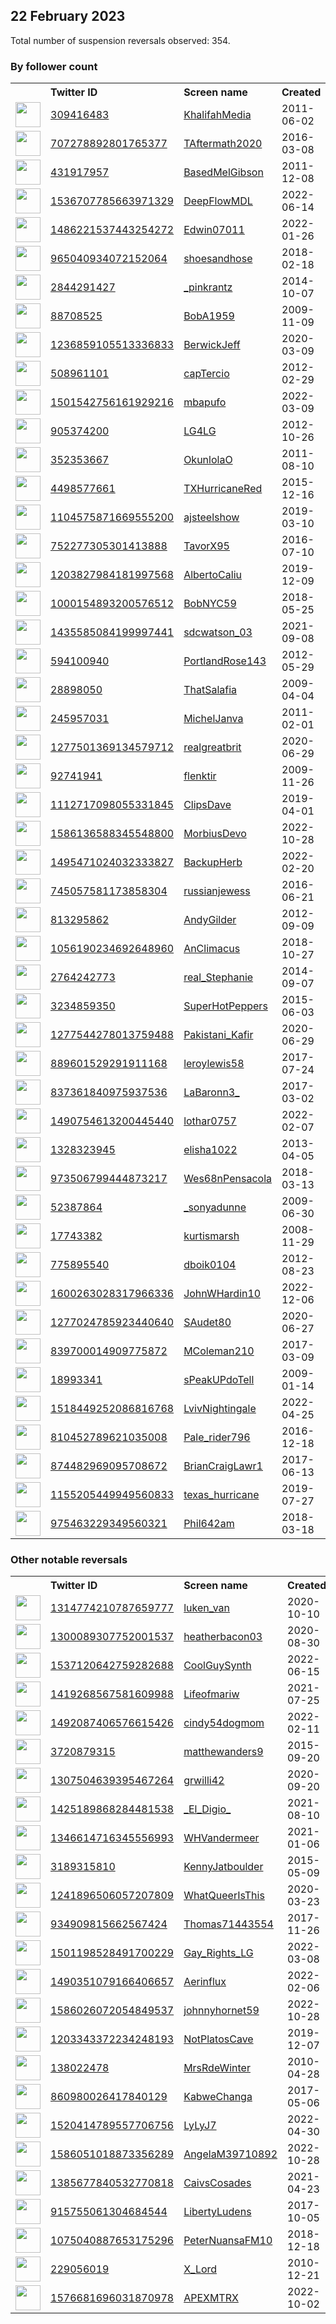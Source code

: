 
## 22 February 2023
Total number of suspension reversals observed: 354.

### By follower count
<table><tr><th></th><th align="left">Twitter ID</th><th align="left">Screen name</th>
<th align="left">Created</th><th align="left">Status</th><th align="left">Suspended</th><th align="left">Followers</th>
<tr><td><a href="https://pbs.twimg.com/profile_images/1627892446356185088/pWZQqoQJ_normal.jpg"><img src="https://pbs.twimg.com/profile_images/1627892446356185088/pWZQqoQJ_normal.jpg" width="40px" height="40px" align="center"/></a></td><td><a href="https://twitter.com/intent/user?user_id=309416483">309416483</a></td><td><a href="https://twitter.com/KhalifahMedia">KhalifahMedia</a></td><td>2011-06-02</td><td align="center"></td><td>2023-02-04</td><td>176146</td></tr>
<tr><td><a href="https://pbs.twimg.com/profile_images/1266596568464945152/DkOOgIOI_normal.jpg"><img src="https://pbs.twimg.com/profile_images/1266596568464945152/DkOOgIOI_normal.jpg" width="40px" height="40px" align="center"/></a></td><td><a href="https://twitter.com/intent/user?user_id=707278892801765377">707278892801765377</a></td><td><a href="https://twitter.com/TAftermath2020">TAftermath2020</a></td><td>2016-03-08</td><td align="center"></td><td></td><td>51076</td></tr>
<tr><td><a href="https://pbs.twimg.com/profile_images/829539959958884352/sOwMwTP0_normal.jpg"><img src="https://pbs.twimg.com/profile_images/829539959958884352/sOwMwTP0_normal.jpg" width="40px" height="40px" align="center"/></a></td><td><a href="https://twitter.com/intent/user?user_id=431917957">431917957</a></td><td><a href="https://twitter.com/BasedMelGibson">BasedMelGibson</a></td><td>2011-12-08</td><td align="center"></td><td></td><td>36552</td></tr>
<tr><td><a href="https://pbs.twimg.com/profile_images/1536708731152453632/sPSox2CY_normal.jpg"><img src="https://pbs.twimg.com/profile_images/1536708731152453632/sPSox2CY_normal.jpg" width="40px" height="40px" align="center"/></a></td><td><a href="https://twitter.com/intent/user?user_id=1536707785663971329">1536707785663971329</a></td><td><a href="https://twitter.com/DeepFlowMDL">DeepFlowMDL</a></td><td>2022-06-14</td><td align="center"></td><td>2022-07-18</td><td>36468</td></tr>
<tr><td><a href="https://pbs.twimg.com/profile_images/1576831735534346241/GSsdR9BI_normal.jpg"><img src="https://pbs.twimg.com/profile_images/1576831735534346241/GSsdR9BI_normal.jpg" width="40px" height="40px" align="center"/></a></td><td><a href="https://twitter.com/intent/user?user_id=1486221537443254272">1486221537443254272</a></td><td><a href="https://twitter.com/Edwin07011">Edwin07011</a></td><td>2022-01-26</td><td align="center">🚫</td><td>2023-02-15</td><td>31657</td></tr>
<tr><td><a href="https://pbs.twimg.com/profile_images/1521162267475144705/H_b8-tV3_normal.jpg"><img src="https://pbs.twimg.com/profile_images/1521162267475144705/H_b8-tV3_normal.jpg" width="40px" height="40px" align="center"/></a></td><td><a href="https://twitter.com/intent/user?user_id=965040934072152064">965040934072152064</a></td><td><a href="https://twitter.com/shoesandhose">shoesandhose</a></td><td>2018-02-18</td><td align="center"></td><td>2022-12-15</td><td>29456</td></tr>
<tr><td><a href="https://pbs.twimg.com/profile_images/1627251404774735872/_Xa6Wa8f_normal.jpg"><img src="https://pbs.twimg.com/profile_images/1627251404774735872/_Xa6Wa8f_normal.jpg" width="40px" height="40px" align="center"/></a></td><td><a href="https://twitter.com/intent/user?user_id=2844291427">2844291427</a></td><td><a href="https://twitter.com/_pinkrantz">_pinkrantz</a></td><td>2014-10-07</td><td align="center"></td><td></td><td>27978</td></tr>
<tr><td><a href="https://pbs.twimg.com/profile_images/1269973233035554819/r3WuEyw0_normal.jpg"><img src="https://pbs.twimg.com/profile_images/1269973233035554819/r3WuEyw0_normal.jpg" width="40px" height="40px" align="center"/></a></td><td><a href="https://twitter.com/intent/user?user_id=88708525">88708525</a></td><td><a href="https://twitter.com/BobA1959">BobA1959</a></td><td>2009-11-09</td><td align="center"></td><td></td><td>26035</td></tr>
<tr><td><a href="https://pbs.twimg.com/profile_images/1630278854458892288/JSSLWWK8_normal.jpg"><img src="https://pbs.twimg.com/profile_images/1630278854458892288/JSSLWWK8_normal.jpg" width="40px" height="40px" align="center"/></a></td><td><a href="https://twitter.com/intent/user?user_id=1236859105513336833">1236859105513336833</a></td><td><a href="https://twitter.com/BerwickJeff">BerwickJeff</a></td><td>2020-03-09</td><td align="center"></td><td></td><td>25934</td></tr>
<tr><td><a href="https://pbs.twimg.com/profile_images/1638807863316340736/4WoNI4rG_normal.jpg"><img src="https://pbs.twimg.com/profile_images/1638807863316340736/4WoNI4rG_normal.jpg" width="40px" height="40px" align="center"/></a></td><td><a href="https://twitter.com/intent/user?user_id=508961101">508961101</a></td><td><a href="https://twitter.com/capTercio">capTercio</a></td><td>2012-02-29</td><td align="center"></td><td></td><td>23965</td></tr>
<tr><td><a href="https://pbs.twimg.com/profile_images/1528025223412465664/mTtvtOcx_normal.jpg"><img src="https://pbs.twimg.com/profile_images/1528025223412465664/mTtvtOcx_normal.jpg" width="40px" height="40px" align="center"/></a></td><td><a href="https://twitter.com/intent/user?user_id=1501542756161929216">1501542756161929216</a></td><td><a href="https://twitter.com/mbapufo">mbapufo</a></td><td>2022-03-09</td><td align="center"></td><td>2022-08-21</td><td>21266</td></tr>
<tr><td><a href="https://pbs.twimg.com/profile_images/1212928554544951297/EN_xBrC1_normal.jpg"><img src="https://pbs.twimg.com/profile_images/1212928554544951297/EN_xBrC1_normal.jpg" width="40px" height="40px" align="center"/></a></td><td><a href="https://twitter.com/intent/user?user_id=905374200">905374200</a></td><td><a href="https://twitter.com/LG4LG">LG4LG</a></td><td>2012-10-26</td><td align="center"></td><td></td><td>20281</td></tr>
<tr><td><a href="https://pbs.twimg.com/profile_images/1384910578733420551/JBThRbA6_normal.jpg"><img src="https://pbs.twimg.com/profile_images/1384910578733420551/JBThRbA6_normal.jpg" width="40px" height="40px" align="center"/></a></td><td><a href="https://twitter.com/intent/user?user_id=352353667">352353667</a></td><td><a href="https://twitter.com/OkunlolaO">OkunlolaO</a></td><td>2011-08-10</td><td align="center"></td><td>2023-01-06</td><td>17884</td></tr>
<tr><td><a href="https://pbs.twimg.com/profile_images/1151299650663714816/oISB1jxw_normal.jpg"><img src="https://pbs.twimg.com/profile_images/1151299650663714816/oISB1jxw_normal.jpg" width="40px" height="40px" align="center"/></a></td><td><a href="https://twitter.com/intent/user?user_id=4498577661">4498577661</a></td><td><a href="https://twitter.com/TXHurricaneRed">TXHurricaneRed</a></td><td>2015-12-16</td><td align="center"></td><td></td><td>15045</td></tr>
<tr><td><a href="https://pbs.twimg.com/profile_images/1112923172238585856/j7AOqJ3o_normal.png"><img src="https://pbs.twimg.com/profile_images/1112923172238585856/j7AOqJ3o_normal.png" width="40px" height="40px" align="center"/></a></td><td><a href="https://twitter.com/intent/user?user_id=1104575871669555200">1104575871669555200</a></td><td><a href="https://twitter.com/ajsteelshow">ajsteelshow</a></td><td>2019-03-10</td><td align="center"></td><td>2022-11-30</td><td>14939</td></tr>
<tr><td><a href="https://pbs.twimg.com/profile_images/1653804498865868801/CdZjp1Jm_normal.jpg"><img src="https://pbs.twimg.com/profile_images/1653804498865868801/CdZjp1Jm_normal.jpg" width="40px" height="40px" align="center"/></a></td><td><a href="https://twitter.com/intent/user?user_id=752277305301413888">752277305301413888</a></td><td><a href="https://twitter.com/TavorX95">TavorX95</a></td><td>2016-07-10</td><td align="center"></td><td></td><td>14255</td></tr>
<tr><td><a href="https://pbs.twimg.com/profile_images/1376434714773499904/J68W2z7v_normal.jpg"><img src="https://pbs.twimg.com/profile_images/1376434714773499904/J68W2z7v_normal.jpg" width="40px" height="40px" align="center"/></a></td><td><a href="https://twitter.com/intent/user?user_id=1203827984181997568">1203827984181997568</a></td><td><a href="https://twitter.com/AlbertoCaliu">AlbertoCaliu</a></td><td>2019-12-09</td><td align="center"></td><td></td><td>13789</td></tr>
<tr><td><a href="https://pbs.twimg.com/profile_images/1533820748963397632/tdl8rQSg_normal.jpg"><img src="https://pbs.twimg.com/profile_images/1533820748963397632/tdl8rQSg_normal.jpg" width="40px" height="40px" align="center"/></a></td><td><a href="https://twitter.com/intent/user?user_id=1000154893200576512">1000154893200576512</a></td><td><a href="https://twitter.com/BobNYC59">BobNYC59</a></td><td>2018-05-25</td><td align="center"></td><td>2022-06-29</td><td>13441</td></tr>
<tr><td><a href="https://pbs.twimg.com/profile_images/1585318030363574281/QbSyyNGO_normal.jpg"><img src="https://pbs.twimg.com/profile_images/1585318030363574281/QbSyyNGO_normal.jpg" width="40px" height="40px" align="center"/></a></td><td><a href="https://twitter.com/intent/user?user_id=1435585084199997441">1435585084199997441</a></td><td><a href="https://twitter.com/sdcwatson_03">sdcwatson_03</a></td><td>2021-09-08</td><td align="center">🚫</td><td>2022-10-28</td><td>13104</td></tr>
<tr><td><a href="https://pbs.twimg.com/profile_images/765622977635291136/xurww59D_normal.jpg"><img src="https://pbs.twimg.com/profile_images/765622977635291136/xurww59D_normal.jpg" width="40px" height="40px" align="center"/></a></td><td><a href="https://twitter.com/intent/user?user_id=594100940">594100940</a></td><td><a href="https://twitter.com/PortlandRose143">PortlandRose143</a></td><td>2012-05-29</td><td align="center"></td><td>2022-08-07</td><td>12676</td></tr>
<tr><td><a href="https://pbs.twimg.com/profile_images/1466046423733047310/y2DhSHn1_normal.jpg"><img src="https://pbs.twimg.com/profile_images/1466046423733047310/y2DhSHn1_normal.jpg" width="40px" height="40px" align="center"/></a></td><td><a href="https://twitter.com/intent/user?user_id=28898050">28898050</a></td><td><a href="https://twitter.com/ThatSalafia">ThatSalafia</a></td><td>2009-04-04</td><td align="center"></td><td>2022-03-27</td><td>11508</td></tr>
<tr><td><a href="https://pbs.twimg.com/profile_images/914038388210257922/GHB7rfox_normal.jpg"><img src="https://pbs.twimg.com/profile_images/914038388210257922/GHB7rfox_normal.jpg" width="40px" height="40px" align="center"/></a></td><td><a href="https://twitter.com/intent/user?user_id=245957031">245957031</a></td><td><a href="https://twitter.com/MichelJanva">MichelJanva</a></td><td>2011-02-01</td><td align="center"></td><td></td><td>11077</td></tr>
<tr><td><a href="https://pbs.twimg.com/profile_images/1440353502287392772/VY47ZSwd_normal.jpg"><img src="https://pbs.twimg.com/profile_images/1440353502287392772/VY47ZSwd_normal.jpg" width="40px" height="40px" align="center"/></a></td><td><a href="https://twitter.com/intent/user?user_id=1277501369134579712">1277501369134579712</a></td><td><a href="https://twitter.com/realgreatbrit">realgreatbrit</a></td><td>2020-06-29</td><td align="center"></td><td>2022-09-02</td><td>10754</td></tr>
<tr><td><a href="https://pbs.twimg.com/profile_images/1469065842080026628/i3aCVLd5_normal.jpg"><img src="https://pbs.twimg.com/profile_images/1469065842080026628/i3aCVLd5_normal.jpg" width="40px" height="40px" align="center"/></a></td><td><a href="https://twitter.com/intent/user?user_id=92741941">92741941</a></td><td><a href="https://twitter.com/flenktir">flenktir</a></td><td>2009-11-26</td><td align="center"></td><td>2022-08-17</td><td>10260</td></tr>
<tr><td><a href="https://pbs.twimg.com/profile_images/1112717349508005889/bBEh3dlG_normal.jpg"><img src="https://pbs.twimg.com/profile_images/1112717349508005889/bBEh3dlG_normal.jpg" width="40px" height="40px" align="center"/></a></td><td><a href="https://twitter.com/intent/user?user_id=1112717098055331845">1112717098055331845</a></td><td><a href="https://twitter.com/ClipsDave">ClipsDave</a></td><td>2019-04-01</td><td align="center"></td><td></td><td>8768</td></tr>
<tr><td><a href="https://pbs.twimg.com/profile_images/1586760580890771456/VRj5PUNw_normal.jpg"><img src="https://pbs.twimg.com/profile_images/1586760580890771456/VRj5PUNw_normal.jpg" width="40px" height="40px" align="center"/></a></td><td><a href="https://twitter.com/intent/user?user_id=1586136588345548800">1586136588345548800</a></td><td><a href="https://twitter.com/MorbiusDevo">MorbiusDevo</a></td><td>2022-10-28</td><td align="center"></td><td>2022-12-24</td><td>8663</td></tr>
<tr><td><a href="https://pbs.twimg.com/profile_images/1495488337108508673/Y-d9CzdB_normal.jpg"><img src="https://pbs.twimg.com/profile_images/1495488337108508673/Y-d9CzdB_normal.jpg" width="40px" height="40px" align="center"/></a></td><td><a href="https://twitter.com/intent/user?user_id=1495471024032333827">1495471024032333827</a></td><td><a href="https://twitter.com/BackupHerb">BackupHerb</a></td><td>2022-02-20</td><td align="center"></td><td>2022-11-04</td><td>7992</td></tr>
<tr><td><a href="https://pbs.twimg.com/profile_images/1640533739565449216/l4KX4qjw_normal.jpg"><img src="https://pbs.twimg.com/profile_images/1640533739565449216/l4KX4qjw_normal.jpg" width="40px" height="40px" align="center"/></a></td><td><a href="https://twitter.com/intent/user?user_id=745057581173858304">745057581173858304</a></td><td><a href="https://twitter.com/russianjewess">russianjewess</a></td><td>2016-06-21</td><td align="center"></td><td>2023-02-16</td><td>6918</td></tr>
<tr><td><a href="https://pbs.twimg.com/profile_images/1197010123857764352/cW14nOg9_normal.jpg"><img src="https://pbs.twimg.com/profile_images/1197010123857764352/cW14nOg9_normal.jpg" width="40px" height="40px" align="center"/></a></td><td><a href="https://twitter.com/intent/user?user_id=813295862">813295862</a></td><td><a href="https://twitter.com/AndyGilder">AndyGilder</a></td><td>2012-09-09</td><td align="center"></td><td></td><td>6685</td></tr>
<tr><td><a href="https://pbs.twimg.com/profile_images/1474580582550151176/nin1xykK_normal.jpg"><img src="https://pbs.twimg.com/profile_images/1474580582550151176/nin1xykK_normal.jpg" width="40px" height="40px" align="center"/></a></td><td><a href="https://twitter.com/intent/user?user_id=1056190234692648960">1056190234692648960</a></td><td><a href="https://twitter.com/AnClimacus">AnClimacus</a></td><td>2018-10-27</td><td align="center"></td><td>2022-03-16</td><td>5929</td></tr>
<tr><td><a href="https://pbs.twimg.com/profile_images/1351026125338800129/WuLvM3-b_normal.jpg"><img src="https://pbs.twimg.com/profile_images/1351026125338800129/WuLvM3-b_normal.jpg" width="40px" height="40px" align="center"/></a></td><td><a href="https://twitter.com/intent/user?user_id=2764242773">2764242773</a></td><td><a href="https://twitter.com/real_Stephanie">real_Stephanie</a></td><td>2014-09-07</td><td align="center"></td><td>2022-07-14</td><td>5468</td></tr>
<tr><td><a href="https://pbs.twimg.com/profile_images/1575423972535308289/xBjV5gpM_normal.jpg"><img src="https://pbs.twimg.com/profile_images/1575423972535308289/xBjV5gpM_normal.jpg" width="40px" height="40px" align="center"/></a></td><td><a href="https://twitter.com/intent/user?user_id=3234859350">3234859350</a></td><td><a href="https://twitter.com/SuperHotPeppers">SuperHotPeppers</a></td><td>2015-06-03</td><td align="center"></td><td>2022-11-27</td><td>5462</td></tr>
<tr><td><a href="https://pbs.twimg.com/profile_images/1460731601655062531/QLPWwfKe_normal.jpg"><img src="https://pbs.twimg.com/profile_images/1460731601655062531/QLPWwfKe_normal.jpg" width="40px" height="40px" align="center"/></a></td><td><a href="https://twitter.com/intent/user?user_id=1277544278013759488">1277544278013759488</a></td><td><a href="https://twitter.com/Pakistani_Kafir">Pakistani_Kafir</a></td><td>2020-06-29</td><td align="center"></td><td>2022-10-12</td><td>5295</td></tr>
<tr><td><a href="https://pbs.twimg.com/profile_images/1638180770496782338/sAiX1vxw_normal.jpg"><img src="https://pbs.twimg.com/profile_images/1638180770496782338/sAiX1vxw_normal.jpg" width="40px" height="40px" align="center"/></a></td><td><a href="https://twitter.com/intent/user?user_id=889601529291911168">889601529291911168</a></td><td><a href="https://twitter.com/leroylewis58">leroylewis58</a></td><td>2017-07-24</td><td align="center"></td><td></td><td>5262</td></tr>
<tr><td><a href="https://pbs.twimg.com/profile_images/1648328759567581192/L7rjabrK_normal.jpg"><img src="https://pbs.twimg.com/profile_images/1648328759567581192/L7rjabrK_normal.jpg" width="40px" height="40px" align="center"/></a></td><td><a href="https://twitter.com/intent/user?user_id=837361840975937536">837361840975937536</a></td><td><a href="https://twitter.com/LaBaronn3_">LaBaronn3_</a></td><td>2017-03-02</td><td align="center">🔒</td><td></td><td>5122</td></tr>
<tr><td><a href="https://pbs.twimg.com/profile_images/1625565409477857303/9D5S6OaD_normal.jpg"><img src="https://pbs.twimg.com/profile_images/1625565409477857303/9D5S6OaD_normal.jpg" width="40px" height="40px" align="center"/></a></td><td><a href="https://twitter.com/intent/user?user_id=1490754613200445440">1490754613200445440</a></td><td><a href="https://twitter.com/lothar0757">lothar0757</a></td><td>2022-02-07</td><td align="center"></td><td>2022-12-29</td><td>4782</td></tr>
<tr><td><a href="https://pbs.twimg.com/profile_images/1465544603440877568/k-RvCNmQ_normal.jpg"><img src="https://pbs.twimg.com/profile_images/1465544603440877568/k-RvCNmQ_normal.jpg" width="40px" height="40px" align="center"/></a></td><td><a href="https://twitter.com/intent/user?user_id=1328323945">1328323945</a></td><td><a href="https://twitter.com/elisha1022">elisha1022</a></td><td>2013-04-05</td><td align="center"></td><td>2022-07-07</td><td>4505</td></tr>
<tr><td><a href="https://pbs.twimg.com/profile_images/1269413063582760962/TV2XCeBN_normal.jpg"><img src="https://pbs.twimg.com/profile_images/1269413063582760962/TV2XCeBN_normal.jpg" width="40px" height="40px" align="center"/></a></td><td><a href="https://twitter.com/intent/user?user_id=973506799444873217">973506799444873217</a></td><td><a href="https://twitter.com/Wes68nPensacola">Wes68nPensacola</a></td><td>2018-03-13</td><td align="center"></td><td></td><td>4168</td></tr>
<tr><td><a href="https://pbs.twimg.com/profile_images/1524580558898176001/ITefF3zt_normal.jpg"><img src="https://pbs.twimg.com/profile_images/1524580558898176001/ITefF3zt_normal.jpg" width="40px" height="40px" align="center"/></a></td><td><a href="https://twitter.com/intent/user?user_id=52387864">52387864</a></td><td><a href="https://twitter.com/_sonyadunne">_sonyadunne</a></td><td>2009-06-30</td><td align="center"></td><td>2022-07-29</td><td>4045</td></tr>
<tr><td><a href="https://pbs.twimg.com/profile_images/798585010139856897/-Ag7awoU_normal.jpg"><img src="https://pbs.twimg.com/profile_images/798585010139856897/-Ag7awoU_normal.jpg" width="40px" height="40px" align="center"/></a></td><td><a href="https://twitter.com/intent/user?user_id=17743382">17743382</a></td><td><a href="https://twitter.com/kurtismarsh">kurtismarsh</a></td><td>2008-11-29</td><td align="center"></td><td></td><td>3922</td></tr>
<tr><td><a href="https://pbs.twimg.com/profile_images/747964128124411904/FPuSoI-v_normal.jpg"><img src="https://pbs.twimg.com/profile_images/747964128124411904/FPuSoI-v_normal.jpg" width="40px" height="40px" align="center"/></a></td><td><a href="https://twitter.com/intent/user?user_id=775895540">775895540</a></td><td><a href="https://twitter.com/dboik0104">dboik0104</a></td><td>2012-08-23</td><td align="center"></td><td>2022-05-08</td><td>3876</td></tr>
<tr><td><a href="https://pbs.twimg.com/profile_images/1610071546340724737/3Aib_PMD_normal.jpg"><img src="https://pbs.twimg.com/profile_images/1610071546340724737/3Aib_PMD_normal.jpg" width="40px" height="40px" align="center"/></a></td><td><a href="https://twitter.com/intent/user?user_id=1600263028317966336">1600263028317966336</a></td><td><a href="https://twitter.com/JohnWHardin10">JohnWHardin10</a></td><td>2022-12-06</td><td align="center">🚫</td><td>2023-02-16</td><td>3788</td></tr>
<tr><td><a href="https://pbs.twimg.com/profile_images/1648195720326025216/BgcUszVw_normal.jpg"><img src="https://pbs.twimg.com/profile_images/1648195720326025216/BgcUszVw_normal.jpg" width="40px" height="40px" align="center"/></a></td><td><a href="https://twitter.com/intent/user?user_id=1277024785923440640">1277024785923440640</a></td><td><a href="https://twitter.com/SAudet80">SAudet80</a></td><td>2020-06-27</td><td align="center"></td><td>2022-11-11</td><td>3781</td></tr>
<tr><td><a href="https://pbs.twimg.com/profile_images/1558814210628489216/R4322fRQ_normal.jpg"><img src="https://pbs.twimg.com/profile_images/1558814210628489216/R4322fRQ_normal.jpg" width="40px" height="40px" align="center"/></a></td><td><a href="https://twitter.com/intent/user?user_id=839700014909775872">839700014909775872</a></td><td><a href="https://twitter.com/MColeman210">MColeman210</a></td><td>2017-03-09</td><td align="center"></td><td>2022-08-22</td><td>3771</td></tr>
<tr><td><a href="https://pbs.twimg.com/profile_images/1527871639353974785/zH7McHco_normal.jpg"><img src="https://pbs.twimg.com/profile_images/1527871639353974785/zH7McHco_normal.jpg" width="40px" height="40px" align="center"/></a></td><td><a href="https://twitter.com/intent/user?user_id=18993341">18993341</a></td><td><a href="https://twitter.com/sPeakUPdoTell">sPeakUPdoTell</a></td><td>2009-01-14</td><td align="center"></td><td>2022-06-20</td><td>3678</td></tr>
<tr><td><a href="https://pbs.twimg.com/profile_images/1630748624060575744/imphptnR_normal.jpg"><img src="https://pbs.twimg.com/profile_images/1630748624060575744/imphptnR_normal.jpg" width="40px" height="40px" align="center"/></a></td><td><a href="https://twitter.com/intent/user?user_id=1518449252086816768">1518449252086816768</a></td><td><a href="https://twitter.com/LvivNightingale">LvivNightingale</a></td><td>2022-04-25</td><td align="center"></td><td>2022-07-27</td><td>3622</td></tr>
<tr><td><a href="https://pbs.twimg.com/profile_images/1435356647921225731/YpV0xMT8_normal.jpg"><img src="https://pbs.twimg.com/profile_images/1435356647921225731/YpV0xMT8_normal.jpg" width="40px" height="40px" align="center"/></a></td><td><a href="https://twitter.com/intent/user?user_id=810452789621035008">810452789621035008</a></td><td><a href="https://twitter.com/Pale_rider796">Pale_rider796</a></td><td>2016-12-18</td><td align="center"></td><td>2022-09-25</td><td>3276</td></tr>
<tr><td><a href="https://pbs.twimg.com/profile_images/1638841644945653761/WVC4GXcW_normal.jpg"><img src="https://pbs.twimg.com/profile_images/1638841644945653761/WVC4GXcW_normal.jpg" width="40px" height="40px" align="center"/></a></td><td><a href="https://twitter.com/intent/user?user_id=874482969095708672">874482969095708672</a></td><td><a href="https://twitter.com/BrianCraigLawr1">BrianCraigLawr1</a></td><td>2017-06-13</td><td align="center"></td><td></td><td>3072</td></tr>
<tr><td><a href="https://pbs.twimg.com/profile_images/1157299433861713925/2g46CKgp_normal.jpg"><img src="https://pbs.twimg.com/profile_images/1157299433861713925/2g46CKgp_normal.jpg" width="40px" height="40px" align="center"/></a></td><td><a href="https://twitter.com/intent/user?user_id=1155205449949560833">1155205449949560833</a></td><td><a href="https://twitter.com/texas_hurricane">texas_hurricane</a></td><td>2019-07-27</td><td align="center"></td><td></td><td>2777</td></tr>
<tr><td><a href="https://pbs.twimg.com/profile_images/1640144469197570048/j5kW7F0y_normal.jpg"><img src="https://pbs.twimg.com/profile_images/1640144469197570048/j5kW7F0y_normal.jpg" width="40px" height="40px" align="center"/></a></td><td><a href="https://twitter.com/intent/user?user_id=975463229349560321">975463229349560321</a></td><td><a href="https://twitter.com/Phil642am">Phil642am</a></td><td>2018-03-18</td><td align="center"></td><td>2022-09-25</td><td>2607</td></tr>
</table>

### Other notable reversals
<table><tr><th></th><th align="left">Twitter ID</th><th align="left">Screen name</th>
<th align="left">Created</th><th align="left">Status</th><th align="left">Suspended</th><th align="left">Followers</th>
<tr><td><a href="https://pbs.twimg.com/profile_images/1528841075540037635/zgOQ4RuJ_normal.jpg"><img src="https://pbs.twimg.com/profile_images/1528841075540037635/zgOQ4RuJ_normal.jpg" width="40px" height="40px" align="center"/></a></td><td><a href="https://twitter.com/intent/user?user_id=1314774210787659777">1314774210787659777</a></td><td><a href="https://twitter.com/luken_van">luken_van</a></td><td>2020-10-10</td><td align="center"></td><td>2022-08-20</td><td>1877</td></tr>
<tr><td><a href="https://pbs.twimg.com/profile_images/1602513917229531136/rhRMJwI1_normal.jpg"><img src="https://pbs.twimg.com/profile_images/1602513917229531136/rhRMJwI1_normal.jpg" width="40px" height="40px" align="center"/></a></td><td><a href="https://twitter.com/intent/user?user_id=1300089307752001537">1300089307752001537</a></td><td><a href="https://twitter.com/heatherbacon03">heatherbacon03</a></td><td>2020-08-30</td><td align="center"></td><td>2022-12-29</td><td>1111</td></tr>
<tr><td><a href="https://pbs.twimg.com/profile_images/1638598871940046848/jzLwE6i-_normal.jpg"><img src="https://pbs.twimg.com/profile_images/1638598871940046848/jzLwE6i-_normal.jpg" width="40px" height="40px" align="center"/></a></td><td><a href="https://twitter.com/intent/user?user_id=1537120642759282688">1537120642759282688</a></td><td><a href="https://twitter.com/CoolGuySynth">CoolGuySynth</a></td><td>2022-06-15</td><td align="center">🔒</td><td>2022-12-11</td><td>2592</td></tr>
<tr><td><a href="https://pbs.twimg.com/profile_images/1645596885712007168/MDpWFTZ2_normal.jpg"><img src="https://pbs.twimg.com/profile_images/1645596885712007168/MDpWFTZ2_normal.jpg" width="40px" height="40px" align="center"/></a></td><td><a href="https://twitter.com/intent/user?user_id=1419268567581609988">1419268567581609988</a></td><td><a href="https://twitter.com/Lifeofmariw">Lifeofmariw</a></td><td>2021-07-25</td><td align="center"></td><td>2023-02-15</td><td>1805</td></tr>
<tr><td><a href="https://pbs.twimg.com/profile_images/1492105468432551943/tcNl9D99_normal.jpg"><img src="https://pbs.twimg.com/profile_images/1492105468432551943/tcNl9D99_normal.jpg" width="40px" height="40px" align="center"/></a></td><td><a href="https://twitter.com/intent/user?user_id=1492087406576615426">1492087406576615426</a></td><td><a href="https://twitter.com/cindy54dogmom">cindy54dogmom</a></td><td>2022-02-11</td><td align="center"></td><td>2023-02-17</td><td>1889</td></tr>
<tr><td><a href="https://abs.twimg.com/sticky/default_profile_images/default_profile_normal.png"><img src="https://abs.twimg.com/sticky/default_profile_images/default_profile_normal.png" width="40px" height="40px" align="center"/></a></td><td><a href="https://twitter.com/intent/user?user_id=3720879315">3720879315</a></td><td><a href="https://twitter.com/matthewanders9">matthewanders9</a></td><td>2015-09-20</td><td align="center"></td><td>2022-12-31</td><td>86</td></tr>
<tr><td><a href="https://pbs.twimg.com/profile_images/1648970815931645954/UowkugsB_normal.jpg"><img src="https://pbs.twimg.com/profile_images/1648970815931645954/UowkugsB_normal.jpg" width="40px" height="40px" align="center"/></a></td><td><a href="https://twitter.com/intent/user?user_id=1307504639395467264">1307504639395467264</a></td><td><a href="https://twitter.com/grwilli42">grwilli42</a></td><td>2020-09-20</td><td align="center"></td><td>2023-01-03</td><td>118</td></tr>
<tr><td><a href="https://pbs.twimg.com/profile_images/1628316695634006016/mFds6KBP_normal.jpg"><img src="https://pbs.twimg.com/profile_images/1628316695634006016/mFds6KBP_normal.jpg" width="40px" height="40px" align="center"/></a></td><td><a href="https://twitter.com/intent/user?user_id=1425189868284481538">1425189868284481538</a></td><td><a href="https://twitter.com/_El_Digio_">_El_Digio_</a></td><td>2021-08-10</td><td align="center"></td><td>2022-12-21</td><td>41</td></tr>
<tr><td><a href="https://pbs.twimg.com/profile_images/1602520519470944256/dGJk2lqV_normal.jpg"><img src="https://pbs.twimg.com/profile_images/1602520519470944256/dGJk2lqV_normal.jpg" width="40px" height="40px" align="center"/></a></td><td><a href="https://twitter.com/intent/user?user_id=1346614716345556993">1346614716345556993</a></td><td><a href="https://twitter.com/WHVandermeer">WHVandermeer</a></td><td>2021-01-06</td><td align="center"></td><td>2023-02-16</td><td>730</td></tr>
<tr><td><a href="https://pbs.twimg.com/profile_images/1417367784208560132/AhaxCU0E_normal.jpg"><img src="https://pbs.twimg.com/profile_images/1417367784208560132/AhaxCU0E_normal.jpg" width="40px" height="40px" align="center"/></a></td><td><a href="https://twitter.com/intent/user?user_id=3189315810">3189315810</a></td><td><a href="https://twitter.com/KennyJatboulder">KennyJatboulder</a></td><td>2015-05-09</td><td align="center"></td><td>2023-02-17</td><td>451</td></tr>
<tr><td><a href="https://pbs.twimg.com/profile_images/1652128014161903619/yN84hWRX_normal.jpg"><img src="https://pbs.twimg.com/profile_images/1652128014161903619/yN84hWRX_normal.jpg" width="40px" height="40px" align="center"/></a></td><td><a href="https://twitter.com/intent/user?user_id=1241896506057207809">1241896506057207809</a></td><td><a href="https://twitter.com/WhatQueerIsThis">WhatQueerIsThis</a></td><td>2020-03-23</td><td align="center"></td><td>2022-12-20</td><td>1533</td></tr>
<tr><td><a href="https://pbs.twimg.com/profile_images/1587828732693282817/zVT223Sz_normal.jpg"><img src="https://pbs.twimg.com/profile_images/1587828732693282817/zVT223Sz_normal.jpg" width="40px" height="40px" align="center"/></a></td><td><a href="https://twitter.com/intent/user?user_id=934909815662567424">934909815662567424</a></td><td><a href="https://twitter.com/Thomas71443554">Thomas71443554</a></td><td>2017-11-26</td><td align="center">👋</td><td>2023-02-16</td><td>810</td></tr>
<tr><td><a href="https://pbs.twimg.com/profile_images/1501198670301208578/HcJ-lYVD_normal.png"><img src="https://pbs.twimg.com/profile_images/1501198670301208578/HcJ-lYVD_normal.png" width="40px" height="40px" align="center"/></a></td><td><a href="https://twitter.com/intent/user?user_id=1501198528491700229">1501198528491700229</a></td><td><a href="https://twitter.com/Gay_Rights_LG">Gay_Rights_LG</a></td><td>2022-03-08</td><td align="center">👋</td><td>2022-12-17</td><td>176</td></tr>
<tr><td><a href="https://pbs.twimg.com/profile_images/1631499074775166976/yVVEnw0h_normal.jpg"><img src="https://pbs.twimg.com/profile_images/1631499074775166976/yVVEnw0h_normal.jpg" width="40px" height="40px" align="center"/></a></td><td><a href="https://twitter.com/intent/user?user_id=1490351079166406657">1490351079166406657</a></td><td><a href="https://twitter.com/Aerinflux">Aerinflux</a></td><td>2022-02-06</td><td align="center"></td><td>2022-12-17</td><td>316</td></tr>
<tr><td><a href="https://pbs.twimg.com/profile_images/1640403662055915549/9FPGo46m_normal.jpg"><img src="https://pbs.twimg.com/profile_images/1640403662055915549/9FPGo46m_normal.jpg" width="40px" height="40px" align="center"/></a></td><td><a href="https://twitter.com/intent/user?user_id=1586026072054849537">1586026072054849537</a></td><td><a href="https://twitter.com/johnnyhornet59">johnnyhornet59</a></td><td>2022-10-28</td><td align="center"></td><td>2023-02-18</td><td>1687</td></tr>
<tr><td><a href="https://pbs.twimg.com/profile_images/1203344338769629186/s968c_xX_normal.jpg"><img src="https://pbs.twimg.com/profile_images/1203344338769629186/s968c_xX_normal.jpg" width="40px" height="40px" align="center"/></a></td><td><a href="https://twitter.com/intent/user?user_id=1203343372234248193">1203343372234248193</a></td><td><a href="https://twitter.com/NotPlatosCave">NotPlatosCave</a></td><td>2019-12-07</td><td align="center"></td><td>2023-02-18</td><td>523</td></tr>
<tr><td><a href="https://pbs.twimg.com/profile_images/1269974946190671874/sfEgYXv__normal.jpg"><img src="https://pbs.twimg.com/profile_images/1269974946190671874/sfEgYXv__normal.jpg" width="40px" height="40px" align="center"/></a></td><td><a href="https://twitter.com/intent/user?user_id=138022478">138022478</a></td><td><a href="https://twitter.com/MrsRdeWinter">MrsRdeWinter</a></td><td>2010-04-28</td><td align="center"></td><td>2023-01-03</td><td>273</td></tr>
<tr><td><a href="https://pbs.twimg.com/profile_images/1645476194417254400/pDHZEw6r_normal.jpg"><img src="https://pbs.twimg.com/profile_images/1645476194417254400/pDHZEw6r_normal.jpg" width="40px" height="40px" align="center"/></a></td><td><a href="https://twitter.com/intent/user?user_id=860980026417840129">860980026417840129</a></td><td><a href="https://twitter.com/KabweChanga">KabweChanga</a></td><td>2017-05-06</td><td align="center"></td><td>2023-01-24</td><td>789</td></tr>
<tr><td><a href="https://pbs.twimg.com/profile_images/1586737219443777536/48rEds3j_normal.jpg"><img src="https://pbs.twimg.com/profile_images/1586737219443777536/48rEds3j_normal.jpg" width="40px" height="40px" align="center"/></a></td><td><a href="https://twitter.com/intent/user?user_id=1520414789557706756">1520414789557706756</a></td><td><a href="https://twitter.com/LyLyJ7">LyLyJ7</a></td><td>2022-04-30</td><td align="center"></td><td>2023-01-07</td><td>414</td></tr>
<tr><td><a href="https://pbs.twimg.com/profile_images/1586399983611400195/eW3qKORm_normal.jpg"><img src="https://pbs.twimg.com/profile_images/1586399983611400195/eW3qKORm_normal.jpg" width="40px" height="40px" align="center"/></a></td><td><a href="https://twitter.com/intent/user?user_id=1586051018873356289">1586051018873356289</a></td><td><a href="https://twitter.com/AngelaM39710892">AngelaM39710892</a></td><td>2022-10-28</td><td align="center"></td><td>2022-12-28</td><td>183</td></tr>
<tr><td><a href="https://pbs.twimg.com/profile_images/1560236532333780992/iElmMtlO_normal.jpg"><img src="https://pbs.twimg.com/profile_images/1560236532333780992/iElmMtlO_normal.jpg" width="40px" height="40px" align="center"/></a></td><td><a href="https://twitter.com/intent/user?user_id=1385677840532770818">1385677840532770818</a></td><td><a href="https://twitter.com/CaivsCosades">CaivsCosades</a></td><td>2021-04-23</td><td align="center">👋</td><td>2022-09-21</td><td>366</td></tr>
<tr><td><a href="https://pbs.twimg.com/profile_images/1486451898181955597/xAGoaJkb_normal.jpg"><img src="https://pbs.twimg.com/profile_images/1486451898181955597/xAGoaJkb_normal.jpg" width="40px" height="40px" align="center"/></a></td><td><a href="https://twitter.com/intent/user?user_id=915755061304684544">915755061304684544</a></td><td><a href="https://twitter.com/LibertyLudens">LibertyLudens</a></td><td>2017-10-05</td><td align="center"></td><td>2022-12-18</td><td>2100</td></tr>
<tr><td><a href="https://pbs.twimg.com/profile_images/1597969050239307777/USnZYvFG_normal.jpg"><img src="https://pbs.twimg.com/profile_images/1597969050239307777/USnZYvFG_normal.jpg" width="40px" height="40px" align="center"/></a></td><td><a href="https://twitter.com/intent/user?user_id=1075040887653175296">1075040887653175296</a></td><td><a href="https://twitter.com/PeterNuansaFM10">PeterNuansaFM10</a></td><td>2018-12-18</td><td align="center"></td><td>2023-02-15</td><td>122</td></tr>
<tr><td><a href="https://pbs.twimg.com/profile_images/999496616984825857/14ZNIaV3_normal.jpg"><img src="https://pbs.twimg.com/profile_images/999496616984825857/14ZNIaV3_normal.jpg" width="40px" height="40px" align="center"/></a></td><td><a href="https://twitter.com/intent/user?user_id=229056019">229056019</a></td><td><a href="https://twitter.com/X_Lord">X_Lord</a></td><td>2010-12-21</td><td align="center"></td><td>2022-11-08</td><td>1997</td></tr>
<tr><td><a href="https://pbs.twimg.com/profile_images/1577307428311515137/TC5VDYu-_normal.jpg"><img src="https://pbs.twimg.com/profile_images/1577307428311515137/TC5VDYu-_normal.jpg" width="40px" height="40px" align="center"/></a></td><td><a href="https://twitter.com/intent/user?user_id=1576681696031870978">1576681696031870978</a></td><td><a href="https://twitter.com/APEXMTRX">APEXMTRX</a></td><td>2022-10-02</td><td align="center"></td><td>2023-02-16</td><td>21</td></tr>
</table>
